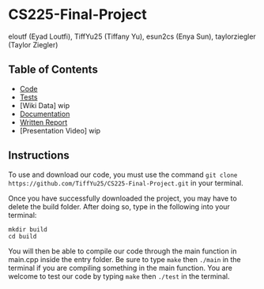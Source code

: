 # CS225-Final-Project

eloutf (Eyad Loutfi), TiffYu25 (Tiffany Yu), esun2cs (Enya Sun), taylorziegler (Taylor Ziegler)

## Table of Contents
* [Code](https://github.com/TiffYu25/CS225-Final-Project/tree/main/src)
* [Tests](https://github.com/TiffYu25/CS225-Final-Project/tree/main/tests)
* [Wiki Data] wip
* [Documentation](https://github.com/TiffYu25/CS225-Final-Project/tree/main/documentation)
* [Written Report](https://github.com/TiffYu25/CS225-Final-Project/blob/main/documentation/results.md)
* [Presentation Video] wip

## Instructions

To use and download our code, you must use the command ```git clone https://github.com/TiffYu25/CS225-Final-Project.git``` in your terminal.

Once you have successfully downloaded the project, you may have to delete the build folder. After doing so, type in the following into your terminal:
```
mkdir build
cd build
```
You will then be able to compile our code through the main function in main.cpp inside the entry folder. Be sure to type ```make``` then ```./main``` in the terminal if you are compiling something in the main function. You are welcome to test our code by typing ```make``` then ```./test``` in the terminal.
